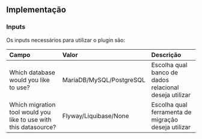 ## **Implementação**

### **Inputs**
Os inputs necessários para utilizar o plugin são:

| **Campo** | **Valor** | **Descrição** |
| :--- | :--- | :--- |
| Which database would you like to use? | MariaDB/MySQL/PostgreSQL | Escolha qual banco de dados relacional deseja utilizar |
| Which migration tool would you like to use with this datasource? | Flyway/Liquibase/None | Escolha qual ferramenta de migração deseja utilizar |
